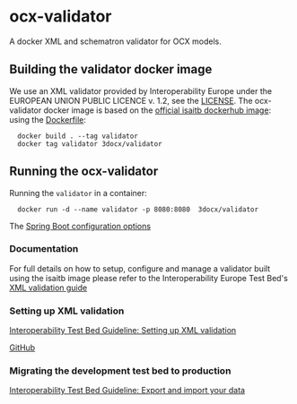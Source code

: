 # ocx-validator
A docker XML and schematron validator for OCX models.


## Building the validator docker image
We use an XML validator provided by Interoperability Europe under the EUROPEAN UNION PUBLIC LICENCE v. 1.2, see the [LICENSE](License.txt]).
The ocx-validator docker image is based on the [official isaitb dockerhub image](https://hub.docker.com/r/isaitb/xml-validator): using the [Dockerfile](Dockerfile):

```
  docker build . --tag validator
  docker tag validator 3docx/validator
```
 
## Running the ocx-validator
Running the ``validator`` in a container:


```
  docker run -d --name validator -p 8080:8080  3docx/validator
```
   
The [Spring Boot configuration options](https://docs.spring.io/spring-boot/docs/current/reference/html/application-properties.html)

### Documentation
For full details on how to setup, configure and manage a validator built using the isaitb image please refer to the Interoperability Europe Test Bed's 
[XML validation guide](https://www.itb.ec.europa.eu/docs/guides/latest/validatingXML/index.html)


### Setting up XML validation

[Interoperability Test Bed Guideline: Setting up XML validation](https://www.itb.ec.europa.eu/docs/guides/latest/validatingXML/index.html)

[GitHub](https://github.com/ISAITB/xml-validator)

### Migrating the development test bed to production

[Interoperability Test Bed Guideline: Export and import your data](https://www.itb.ec.europa.eu/docs/itb-ta/latest/exportimport/index.html)

